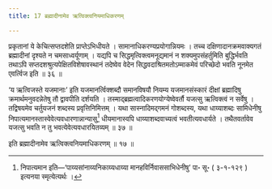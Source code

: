 ```yaml
---
title: 17 ब्रह्मादीनामेव ऋत्विक्त्वनियमाधिकरणम्

---
```

प्रकृतानां ये केचित्सप्तदशेति प्राप्तेऽभिधीयते । सामानाधिकरण्यप्रयोगान्नियमः । तच्च दक्षिणादानक्रमवाक्यगतं ब्रह्मादीनां दृश्यते न चमसाध्वर्यूणाम् । यद्यपि च सिद्धमृत्विक्त्वमनूद्यमानं न शक्यमुपसंहर्तुमिति बुद्धिर्भवति तथाऽपि सप्तदशश्रुत्यपेक्षितविशेषावस्थानं तदेष्वेव वेदेन सिद्धवदाश्रितमतोऽम्माकमेवं परिच्छेदो भवति नूनमेत एवर्त्विज इति ॥ ३६ ॥

‘य ऋत्विजस्ते यजमानाः’ इति यजमानर्त्विक्शब्दौ समानविषयौ नियम्य यजमानसंस्कारं दीक्षां ब्रह्मादिषु क्रमार्थमनुवदन्नेतेषु तौ द्वावपीति दर्शयति । तस्माद्ब्रह्मत्वादिकरणयोग्येष्वेवर्तौ यजत्सु ऋत्विक्त्वं न सर्वेषु । तद्विषयमेव चर्तुयजनं शब्दस्य प्रवृत्तिनिमित्तम् । यथा सास्नादिमद्गमनं गोशब्दस्य, यथा धाय्याशब्दः सामिधेनीषु निपात्यमानस्तास्वेवेत्यवधारणान्नान्यासु[^1] धीयमानास्वपि धाय्याशब्दवाच्यत्वं भवतीत्यवधार्यते । तथैतवर्तावेव यजत्सु भवति न तु भवत्येवेत्यवधारयितव्यम् ॥ ३७ ॥

[^1]: निपात्यमान इति—‘पाय्यसांनाय्यनिकाय्यधाय्या मानहविर्निवाससाभिधेनीषु’ पा॰ सू॰ ( ३-१-१२९ ) इत्यनया स्मृत्येत्यर्थः ।


इति ब्रह्मादीनामेव ऋत्विक्त्वनियमाधिकरणम् ॥ १७ ॥